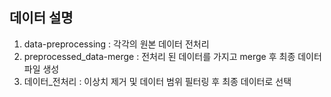 

## 데이터 설명 

1. data-preprocessing         : 각각의 원본 데이터 전처리
2. preprocessed_data-merge    : 전처리 된 데이터를 가지고 merge 후 최종 데이터 파일 생성
3. 데이터_전처리              : 이상치 제거 및 데이터 범위 필터링 후 최종 데이터로 선택
